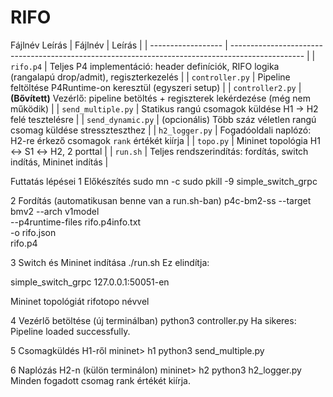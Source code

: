 # RIFO

Fájlnév	Leírás
| Fájlnév            | Leírás                                                                                           |
| ------------------ | ------------------------------------------------------------------------------------------------ |
| `rifo.p4`          | Teljes P4 implementáció: header definíciók, RIFO logika (rangalapú drop/admit), regiszterkezelés |
| `controller.py`    | Pipeline feltöltése P4Runtime-on keresztül (egyszeri setup)                                      |
| `controller2.py`   | **(Bővített)** Vezérlő: pipeline betöltés + regiszterek lekérdezése (még nem működik)            |
| `send_multiple.py` | Statikus rangú csomagok küldése H1 → H2 felé tesztelésre                                         |
| `send_dynamic.py`  | (opcionális) Több száz véletlen rangú csomag küldése stresszteszthez                             |
| `h2_logger.py`     | Fogadóoldali naplózó: H2-re érkező csomagok `rank` értékét kiírja                                |
| `topo.py`          | Mininet topológia H1 ↔ S1 ↔ H2, 2 porttal                                                        |
| `run.sh`           | Teljes rendszerindítás: fordítás, switch indítás, Mininet indítás                                |

Futtatás lépései
1 Előkészítés
sudo mn -c
sudo pkill -9 simple_switch_grpc

2 Fordítás (automatikusan benne van a run.sh-ban)
p4c-bm2-ss --target bmv2 --arch v1model \
  --p4runtime-files rifo.p4info.txt \
  -o rifo.json \
  rifo.p4
  
3 Switch és Mininet indítása
./run.sh
Ez elindítja:

simple_switch_grpc 127.0.0.1:50051-en

Mininet topológiát rifotopo névvel

4 Vezérlő betöltése (új terminálban)
python3 controller.py
Ha sikeres:
Pipeline loaded successfully.

5 Csomagküldés H1-ről
mininet> h1 python3 send_multiple.py

6 Naplózás H2-n (külön terminálon)
mininet> h2 python3 h2_logger.py
Minden fogadott csomag rank értékét kiírja.
